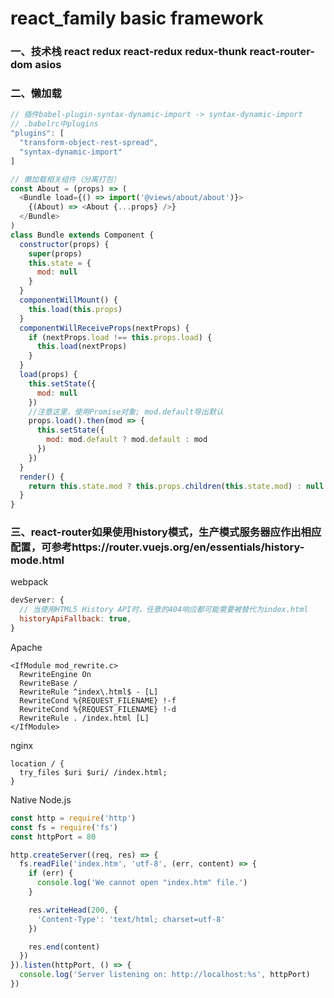 # react_family basic framework
### 一、技术栈 react redux react-redux redux-thunk react-router-dom asios
### 二、懒加载
```javascript
// 插件babel-plugin-syntax-dynamic-import -> syntax-dynamic-import
// .babelrc中plugins
"plugins": [
  "transform-object-rest-spread",
  "syntax-dynamic-import"
]

// 懒加载相关组件（分离打包）
const About = (props) => (
  <Bundle load={() => import('@views/about/about')}>
    {(About) => <About {...props} />}
  </Bundle>
)
class Bundle extends Component {
  constructor(props) {
    super(props)
    this.state = {
      mod: null
    }
  }
  componentWillMount() {
    this.load(this.props)
  }
  componentWillReceiveProps(nextProps) {
    if (nextProps.load !== this.props.load) {
      this.load(nextProps)
    }
  }
  load(props) {
    this.setState({
      mod: null
    })
    //注意这里，使用Promise对象; mod.default导出默认
    props.load().then(mod => {
      this.setState({
        mod: mod.default ? mod.default : mod
      })
    })
  }
  render() {
    return this.state.mod ? this.props.children(this.state.mod) : null
  }
}
```
### 三、react-router如果使用history模式，生产模式服务器应作出相应配置，可参考https://router.vuejs.org/en/essentials/history-mode.html
webpack
```javascript
devServer: {
  // 当使用HTML5 History API时，任意的404响应都可能需要被替代为index.html
  historyApiFallback: true,
}
```
Apache
```
<IfModule mod_rewrite.c>
  RewriteEngine On
  RewriteBase /
  RewriteRule ^index\.html$ - [L]
  RewriteCond %{REQUEST_FILENAME} !-f
  RewriteCond %{REQUEST_FILENAME} !-d
  RewriteRule . /index.html [L]
</IfModule>
```
nginx
```
location / {
  try_files $uri $uri/ /index.html;
}
```
Native Node.js
```javascript
const http = require('http')
const fs = require('fs')
const httpPort = 80

http.createServer((req, res) => {
  fs.readFile('index.htm', 'utf-8', (err, content) => {
    if (err) {
      console.log('We cannot open "index.htm" file.')
    }

    res.writeHead(200, {
      'Content-Type': 'text/html; charset=utf-8'
    })

    res.end(content)
  })
}).listen(httpPort, () => {
  console.log('Server listening on: http://localhost:%s', httpPort)
})
```
